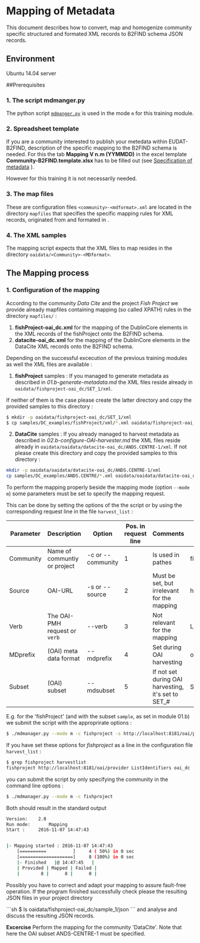 # Mapping of Metadata
This document describes how to convert, map and homogenize community specific structured and formated XML records to B2FIND schema JSON records.

## Environment
Ubuntu 14.04 server

##Prerequisites

### 1. The script mdmanger.py
The python script [`mdmanger.py`](00.b-mdmanager-script.md) is used in the mode `m` for this training module.

### 2. Spreadsheet template
If you are a community interested to publish your metedata within EUDAT-B2FIND, description of the specific mapping to the B2FIND schema is needed. For this the tab **Mapping V n.m (YYMMDD)** in the excel template **Community-B2FIND.template.xlsx** has to be filled out (see [Specification of metadata](01.a-specify-metadata.md) ).

However for this training it is not necessarily needed.

### 3. The map files
These are configuration files ```<community>-<mdformat>.xml``` are located in the directory `mapfiles` that specifies the specific mapping rules for XML records, originated from <community> and formated in <mdformat>.  

### 4. The XML samples
The mapping script expects that the XML files to map resides in the directory ```oaidata/<Community>-<MDformat>```.


## The Mapping process
### 1. Configuration of the mapping

According to the community *Data Cite* and the project *Fish Project* we provide already mapfiles containing mapping (so called XPATH) rules in the directory `mapfiles/` :

1. **fishProject-oai_dc.xml** for the mapping of the DublinCore elements in the XML records of the fishProject onto the B2FIND schema.
2. **datacite-oai_dc.xml** for the mapping of the DublinCore elements in the DataCite XML records onto the B2FIND schema.

Depending on the successful excecution of the previous training modules as well the XML files are available :
1. **fishProject** samples : If you managed to generate metadata as described in *01.b-generate-metadata.md* the XML files reside already in ```oaidata/fishproject-oai_dc/SET_1/xml```. 

If neither of them is the case please create the latter directory and copy the provided samples to this directory :
```sh
$ mkdir -p oaidata/fishproject-oai_dc/SET_1/xml
$ cp samples/DC_examples/fishProject/xml/*.xml oaidata/fishproject-oai_dc/SET_1/xml
``` 

2. **DataCite** samples : If you already managed to harvest metadata as described in *02.b-configure-OAI-harvester.md* the XML files reside already in ```oaidata/oaidata/datacite-oai_dc/ANDS.CENTRE-1/xml```. If not please create this directory and copy the provided samples to this directory :
```sh
mkdir -p oaidata/oaidata/datacite-oai_dc/ANDS.CENTRE-1/xml
cp samples/DC_examples/ANDS.CENTRE/*.xml oaidata/oaidata/datacite-oai_dc/ANDS.CENTRE-1/xml
```

To perform the mapping properly beside the mapping mode (option ```--mode m```) some parameters must be set to specify the mapping request.

This can be done by setting the options of the the script or by using the corresponding request line in the file ```harvest_list``` :

| Parameter | Description | Option | Pos. in request line | Comments | Example1 | Example 2 |
|-----------|-------------|--------|----------------------|----------|----------|-----------|
| Community | Name of communtiy or project | -c or --community | 1 | Is used in pathes | fishproject | datacite |
| Source    | OAI-URL | -s or --source | 2 | Must be set, but irrelevant for the mapping |  http://localhost:8181/oai/provider |  http://oai.datacite.org/oai |
| Verb | The OAI-PMH request or `verb` | --verb | 3 | Not relevant for the mapping | ListIdentifiers | ListRecords | 
| MDprefix  | (OAI) meta data format | --mdprefix | 4 | Set during OAI harvesting | oai_dc | oai_dc |
| Subset    | (OAI) subset | --mdsubset | 5 | If not set during OAI harvesting, it's set to SET_# | SET_1 | ANDS.CENTRE-1_1 | 

E.g. for the 'fishProject' (and with the subset `sample`, as set in module 01.b) we submit the script with the approprirate options :   
```sh
$ ./mdmanager.py --mode m -c fishproject -s http://localhost:8181/oai/provider --mdsubset sample_1 --mdprefix oai_dc
```

If you have set these options for *fishproject* as a line in the configuration file `harvest_list` :
```sh
$ grep fishproject harvestlist
fishproject http://localhost:8181/oai/provider ListIdentifiers oai_dc
```

you can submit the script by only specifying the community in the command line options :

```sh
$ ./mdmanager.py --mode m -c fishproject
```

Both should result in the standard output

```sh
Version:  	2.0
Run mode:   	Mapping
Start : 	2016-11-07 14:47:43


|- Mapping started : 2016-11-07 14:47:43
	[==========          ]     4 ( 50%) in 0 sec
	[====================]     8 (100%) in 0 sec
   	|- Finished   |@ 14:47:45   |
	| Provided | Mapped | Failed |
	|        8 |      8 |      0 |
```

Possibly you have to correct and adapt your mapping to assure fault-free operation. If the program finished successfully check please the resulting JSON files in your project directory

´´´sh
$ ls oaidata/fishproject-oai_dc/sample_1/json
´´´
and analyse and discuss the resulting JSON records.

**Excercise** 
Perform the mapping for the community 'DataCite'. Note that here the OAI subset ANDS-CENTRE-1 must be specified.
